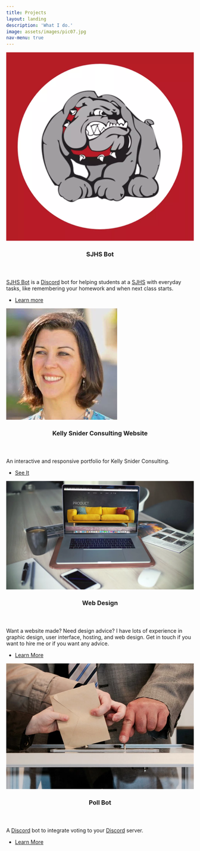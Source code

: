 ```yaml
---
title: Projects
layout: landing
description: 'What I do.'
image: assets/images/pic07.jpg
nav-menu: true
---
```

<!-- Main -->
<div id="main">

<!-- One -->
<section id="one" class="spotlights">
		<section>
			<a href="https://sjhsbot.js.org/" class="image">
			<img src="assets/images/sjhs.webp" alt="SJHS Bot logo" data-position="25% 25%" data-position="center center" />
		</a>
			<div class="content">
				<div class="inner">
					<header class="major">
						<h3>SJHS Bot</h3>
					</header>
					<p><a href="https://sjhsbot.js.org/">SJHS Bot</a> is a <a href="https://discordapp.com/"> Discord</a> bot for helping students at
						a <a href="http://sjusd.org/san-jose-high">SJHS</a> with everyday tasks, like remembering your homework and when next class
						starts.</p>
					<ul class="actions">
						<li><a href="https://sjhsbot.js.org/" class="button">Learn more</a></li>
					</ul>
				</div>
			</div>
		</section>
		<section>
			<a href="https://pizzafox.github.io/kscsite" class="image">
			<img src="assets/images/ksface.webp" alt="" data-position="25% 25%" data-position="top center" />
		</a>
			<div class="content">
				<div class="inner">
					<header class="major">
						<h3>Kelly Snider Consulting Website</h3>
					</header>
					<p>An interactive and responsive portfolio for Kelly Snider Consulting.</p>
					<ul class="actions">
						<li><a href="pizzafox.github.io/kscsite" class="button">See It</a></li>
					</ul>
				</div>
			</div>
		</section>
		<section>
			<a href="webdesign" class="image">
			<img src="assets/images/webdesign.webp" alt="" data-position="25% 25%" />
		</a>
			<div class="content">
				<div class="inner">
					<header class="major">
						<h3>Web Design</h3>
					</header>
					<p>Want a website made? Need design advice? I have lots of experience in graphic design, user interface, hosting, and web
						design. Get in touch if you want to hire me or if you want any advice.</p>
					<ul class="actions">
						<li><a href="webdesign" class="button">Learn More</a></li>
					</ul>
				</div>
			</div>
		</section>
	</section>
	<section>
		<a href="https://github.com/PizzaFox/pollbotdiscord" class="image">
			<img src="assets/images/vote.webp" alt="" data-position="50% 50%" data-position="top center" />
		</a>
		<div class="content">
			<div class="inner">
				<header class="major">
					<h3>Poll Bot</h3>
				</header>
				<p>A <a href="https://discordapp.com/">Discord</a> bot to integrate voting to your <a href="https://discordapp.com/">Discord</a> server.</p>
				<ul class="actions">
					<li><a href="https://github.com/PizzaFox/pollbotdiscord" class="button">Learn More</a></li>
				</ul>
			</div>
		</div>
	</section>
</div>